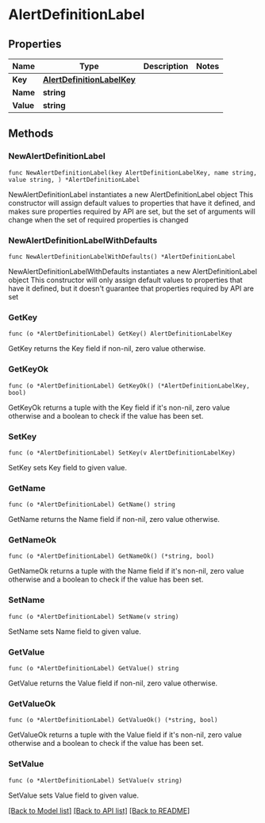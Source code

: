 # AlertDefinitionLabel

## Properties

Name | Type | Description | Notes
------------ | ------------- | ------------- | -------------
**Key** | [**AlertDefinitionLabelKey**](AlertDefinitionLabelKey.md) |  | 
**Name** | **string** |  | 
**Value** | **string** |  | 

## Methods

### NewAlertDefinitionLabel

`func NewAlertDefinitionLabel(key AlertDefinitionLabelKey, name string, value string, ) *AlertDefinitionLabel`

NewAlertDefinitionLabel instantiates a new AlertDefinitionLabel object
This constructor will assign default values to properties that have it defined,
and makes sure properties required by API are set, but the set of arguments
will change when the set of required properties is changed

### NewAlertDefinitionLabelWithDefaults

`func NewAlertDefinitionLabelWithDefaults() *AlertDefinitionLabel`

NewAlertDefinitionLabelWithDefaults instantiates a new AlertDefinitionLabel object
This constructor will only assign default values to properties that have it defined,
but it doesn't guarantee that properties required by API are set

### GetKey

`func (o *AlertDefinitionLabel) GetKey() AlertDefinitionLabelKey`

GetKey returns the Key field if non-nil, zero value otherwise.

### GetKeyOk

`func (o *AlertDefinitionLabel) GetKeyOk() (*AlertDefinitionLabelKey, bool)`

GetKeyOk returns a tuple with the Key field if it's non-nil, zero value otherwise
and a boolean to check if the value has been set.

### SetKey

`func (o *AlertDefinitionLabel) SetKey(v AlertDefinitionLabelKey)`

SetKey sets Key field to given value.


### GetName

`func (o *AlertDefinitionLabel) GetName() string`

GetName returns the Name field if non-nil, zero value otherwise.

### GetNameOk

`func (o *AlertDefinitionLabel) GetNameOk() (*string, bool)`

GetNameOk returns a tuple with the Name field if it's non-nil, zero value otherwise
and a boolean to check if the value has been set.

### SetName

`func (o *AlertDefinitionLabel) SetName(v string)`

SetName sets Name field to given value.


### GetValue

`func (o *AlertDefinitionLabel) GetValue() string`

GetValue returns the Value field if non-nil, zero value otherwise.

### GetValueOk

`func (o *AlertDefinitionLabel) GetValueOk() (*string, bool)`

GetValueOk returns a tuple with the Value field if it's non-nil, zero value otherwise
and a boolean to check if the value has been set.

### SetValue

`func (o *AlertDefinitionLabel) SetValue(v string)`

SetValue sets Value field to given value.



[[Back to Model list]](../README.md#documentation-for-models) [[Back to API list]](../README.md#documentation-for-api-endpoints) [[Back to README]](../README.md)


